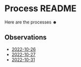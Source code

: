 # Process README
Here are the processes ☻

## Observations

- [2022-10-26](2022-10-26-observations.md)
- [2022-10-27](2022-10-27-observations.md)
- [2022-10-31](2022-10-31-observations.md)
